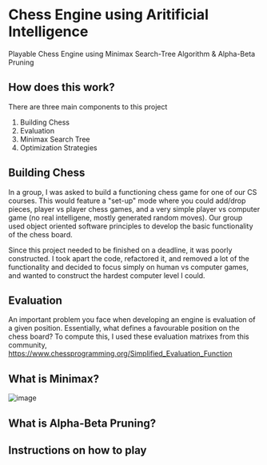 # Chess Engine using Aritificial Intelligence

Playable Chess Engine using Minimax Search-Tree Algorithm &amp; Alpha-Beta Pruning

## How does this work?

There are three main components to this project
1. Building Chess
2. Evaluation
3. Minimax Search Tree
4. Optimization Strategies

## Building Chess

In a group, I was asked to build a functioning chess game for one of our CS courses. This would feature a "set-up" mode where you could add/drop pieces, player vs player chess games, and a very simple player vs computer game (no real intelligene, mostly generated random moves). Our group used object oriented software principles to develop the basic functionality of the chess board.

Since this project needed to be finished on a deadline, it was poorly constructed. I took apart the code, refactored it, and removed a lot of the functionality and decided to focus simply on human vs computer games, and wanted to construct the hardest computer level I could.

## Evaluation

An important problem you face when developing an engine is evaluation of a given position. Essentially, what defines a favourable position on the chess board?
To compute this, I used these evaluation matrixes from this community,
https://www.chessprogramming.org/Simplified_Evaluation_Function

## What is Minimax?

![image](https://github.com/AbhishekDinesan/MinimaxChess/assets/69426715/0e773c63-f880-400a-a7f8-b597c21eb96c)

## What is Alpha-Beta Pruning?

## Instructions on how to play


